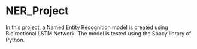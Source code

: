 # NER_Project
In this project, a Named Entity Recognition model is created using Bidirectional LSTM Network. The model is tested using the Spacy library of Python.
